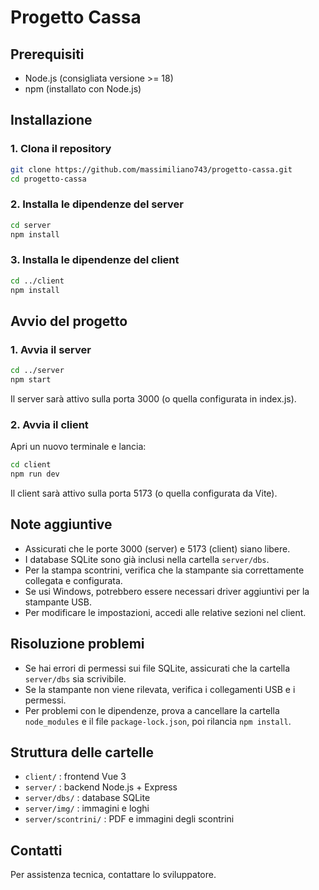 # Progetto Cassa

## Prerequisiti

- Node.js (consigliata versione >= 18)
- npm (installato con Node.js)

## Installazione

### 1. Clona il repository

```bash
git clone https://github.com/massimiliano743/progetto-cassa.git
cd progetto-cassa
```

### 2. Installa le dipendenze del server

```bash
cd server
npm install
```

### 3. Installa le dipendenze del client

```bash
cd ../client
npm install
```

## Avvio del progetto

### 1. Avvia il server

```bash
cd ../server
npm start
```

Il server sarà attivo sulla porta 3000 (o quella configurata in index.js).

### 2. Avvia il client

Apri un nuovo terminale e lancia:

```bash
cd client
npm run dev
```

Il client sarà attivo sulla porta 5173 (o quella configurata da Vite).

## Note aggiuntive

- Assicurati che le porte 3000 (server) e 5173 (client) siano libere.
- I database SQLite sono già inclusi nella cartella `server/dbs`.
- Per la stampa scontrini, verifica che la stampante sia correttamente collegata e configurata.
- Se usi Windows, potrebbero essere necessari driver aggiuntivi per la stampante USB.
- Per modificare le impostazioni, accedi alle relative sezioni nel client.

## Risoluzione problemi

- Se hai errori di permessi sui file SQLite, assicurati che la cartella `server/dbs` sia scrivibile.
- Se la stampante non viene rilevata, verifica i collegamenti USB e i permessi.
- Per problemi con le dipendenze, prova a cancellare la cartella `node_modules` e il file `package-lock.json`, poi rilancia `npm install`.

## Struttura delle cartelle

- `client/` : frontend Vue 3
- `server/` : backend Node.js + Express
- `server/dbs/` : database SQLite
- `server/img/` : immagini e loghi
- `server/scontrini/` : PDF e immagini degli scontrini

## Contatti

Per assistenza tecnica, contattare lo sviluppatore.

